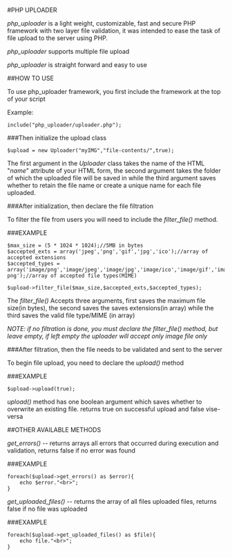 #PHP UPLOADER

*php_uploader* is a light weight, customizable, fast and secure PHP framework with two layer file validation, it was intended to ease the task of file upload to the server using PHP.

*php_uploader* supports multiple file upload

*php_uploader* is straight forward and easy to use 

##HOW TO USE

To use php_uploader framework, you first include the framework at the top of your script

Example:
```
include("php_uploader/uploader.php");
```

###Then initialize the upload class

```
$upload = new Uploader("myIMG","file-contents/",true);
```

The first argument in the *Uploader* class takes the name of the HTML "*name*" attribute of your HTML form, the second argument takes the folder of which the uploaded file will be saved in while the third argument saves whether to retain the file name or create a unique name for each file uploaded.

###After initialization, then declare the file filtration 

To filter the file from users you will need to include the *filter_file()* method.

###EXAMPLE
```
$max_size = (5 * 1024 * 1024);//5MB in bytes
$accepted_exts = array('jpeg','png','gif','jpg','ico');//array of accepted extensions
$accepted_types = array('image/png','image/jpeg','image/jpg','image/ico','image/gif','image/x-png');//array of accepted file types(MIME)

$upload->filter_file($max_size,$accepted_exts,$accepted_types);
```
The *filter_file()* Accepts three arguments, first saves the maximum file size(in bytes), the second saves the saves extensions(in array) while the third saves the valid file type/MIME (in array)

*NOTE: if no filtration is done, you must declare the filter_file() method, but leave empty, if left empty the uploader will accept only image file only*

###After filtration, then the file needs to be validated and sent to the server

To begin file upload, you need to declare the *upload()* method

###EXAMPLE
```
$upload->upload(true);
```
*upload()* method has one boolean argument which saves whether to overwrite an existing file. returns true on successful upload and false vise-versa

##OTHER AVAILABLE METHODS

*get_errors()* -- returns arrays all errors that occurred during execution and validation, returns false if no error was found



###EXAMPLE
```
foreach($upload->get_errors() as $error){
	echo $error."<br>";
}
```

*get_uploaded_files()* -- returns the array of all files uploaded files, returns false if no file was uploaded

###EXAMPLE
```
foreach($upload->get_uploaded_files() as $file){
	echo file."<br>";
}
```
